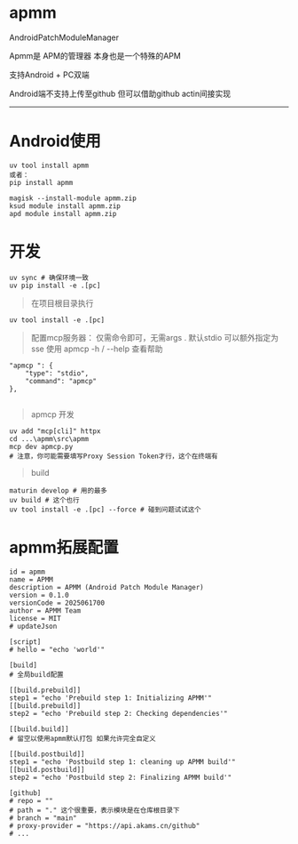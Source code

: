 # apmm

AndroidPatchModuleManager

Apmm是 APM的管理器 本身也是一个特殊的APM

支持Android + PC双端

Android端不支持上传至github 但可以借助github actin间接实现

---

# Android使用

```termux
uv tool install apmm
或者：
pip install apmm
```

```apmm.zip
magisk --install-module apmm.zip 
ksud module install apmm.zip
apd module install apmm.zip
```

# 开发

```uv
uv sync # 确保环境一致
uv pip install -e .[pc] 
```

> 在项目根目录执行

`uv tool install -e .[pc]`

> 配置mcp服务器：
> 仅需命令即可，无需args . 默认stdio 可以额外指定为sse 使用 apmcp -h / --help 查看帮助

```apmcp
"apmcp ": {
    "type": "stdio",
    "command": "apmcp"
},


```

> apmcp 开发
``` mcp
uv add "mcp[cli]" httpx
cd ...\apmm\src\apmm
mcp dev apmcp.py
# 注意，你可能需要填写Proxy Session Token才行，这个在终端有
```

> build

```build
maturin develop # 用的最多
uv build # 这个也行
uv tool install -e .[pc] --force # 碰到问题试试这个

```



# apmm拓展配置

```module.prop
id = apmm
name = APMM
description = APMM (Android Patch Module Manager) 
version = 0.1.0
versionCode = 2025061700
author = APMM Team
license = MIT
# updateJson

[script]
# hello = "echo 'world'"

[build]
# 全局build配置

[[build.prebuild]]
step1 = "echo 'Prebuild step 1: Initializing APMM'"
[[build.prebuild]]
step2 = "echo 'Prebuild step 2: Checking dependencies'"

[[build.build]]
# 留空以使用apmm默认打包 如果允许完全自定义

[[build.postbuild]]
step1 = "echo 'Postbuild step 1: cleaning up APMM build'"
[[build.postbuild]]
step2 = "echo 'Postbuild step 2: Finalizing APMM build'"

[github]
# repo = ""
# path = "." 这个很重要，表示模块是在仓库根目录下
# branch = "main"
# proxy-provider = "https://api.akams.cn/github"
# ...


```
